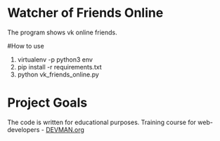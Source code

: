 # Watcher of Friends Online

The program shows vk online friends. 

#How to use

1. virtualenv -p python3 env
2. pip install -r requirements.txt
3. python vk_friends_online.py

# Project Goals

The code is written for educational purposes. Training course for web-developers - [DEVMAN.org](https://devman.org)

